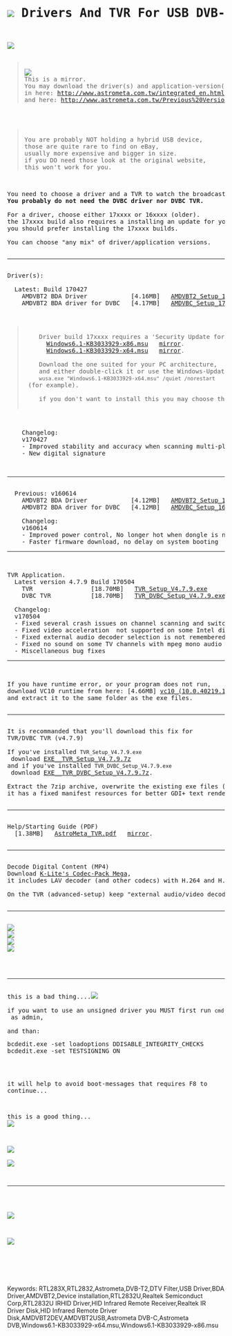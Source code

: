 <pre>
<h1><img src="resources/icon.png"/> Drivers And TVR For USB DVB-T/T2/C+FM+DAB</h1>

<img src="resources/image_1.jpg"/>

<blockquote>
<img src="resources/logo.png"/>
This is a mirror.
You may download the driver(s) and application-version(s)
in here: <a href="http://www.astrometa.com.tw/integrated_en.html">http://www.astrometa.com.tw/integrated_en.html</a>
and here: <a href="http://www.astrometa.com.tw/Previous%20Versions.html">http://www.astrometa.com.tw/Previous%20Versions.html</a>
</blockquote>

<blockquote>
You are probably NOT holding a hybrid USB device,
those are quite rare to find on eBay,
usually more expensive and bigger in size.
if you DO need those look at the original website, 
this won't work for you.
</blockquote>

You need to choose a driver and a TVR to watch the broadcast itself,
<strong>You probably do not need the DVBC driver nor DVBC TVR.</strong>

For a driver, choose either 17xxxx or 16xxxx (older).
the 17xxxx build also requires a installing an update for your Windows,
you should prefer installing the 17xxxx builds.

You can choose "any mix" of driver/application versions.

<hr/>
Driver(s):

  Latest: Build 170427
    AMDVBT2 BDA Driver            [4.16MB] &nbsp; <a href="https://github.com/eladkarako/DVBT2/raw/master/resources/AMDVBT2_Setup_170427.exe">AMDVBT2_Setup_170427.exe</a> &nbsp; <a href="https://www.dropbox.com/s/ffckhetzp3vmjio/AMDVBT2_Setup_170427.exe?dl=0">mirror</a>.
    AMDVBT2 BDA driver for DVBC   [4.17MB] &nbsp; <a href="https://github.com/eladkarako/DVBT2/raw/master/resources/AMDVBC_Setup_170427.exe" >AMDVBC_Setup_170427.exe</a> &nbsp;   <a href="https://www.dropbox.com/s/g7ckkst7gib86sc/AMDVBC_Setup_170427.exe?dl=0">mirror</a>.

    <blockquote>
    Driver build 17xxxx requires a 'Security Update for Windows 7 (KB3033929)' which <a href="https://technet.microsoft.com/en-us/library/security/3033929.aspx">adds SHA-2 code signing support</a> for drivers.
      <a href="https://github.com/eladkarako/DVBT2/raw/master/resources/Windows6.1-KB3033929-x86.msu">Windows6.1-KB3033929-x86.msu</a> &nbsp; <a href="https://www.microsoft.com/en-us/download/details.aspx?id=46148">mirror</a>.
      <a href="https://github.com/eladkarako/DVBT2/raw/master/resources/Windows6.1-KB3033929-x64.msu">Windows6.1-KB3033929-x64.msu</a> &nbsp; <a href="https://www.microsoft.com/en-us/download/details.aspx?id=46078">mirror</a>.
    
    Download the one suited for your PC architecture,
    and either double-click it or use the Windows-Update Installer:
    <code>wusa.exe "Windows6.1-KB3033929-x64.msu" /quiet /norestart</code> (for example).
    
    if you don't want to install this you may choose the previous version 16xxxx below.
    </blockquote>

    Changelog:
    v170427
    - Improved stability and accuracy when scanning multi-plp channels
    - New digital signature
    
  <hr/>
  Previous: v160614
    AMDVBT2 BDA Driver            [4.12MB] &nbsp; <a href="https://github.com/eladkarako/DVBT2/raw/master/resources/AMDVBT2_Setup_160614.exe">AMDVBT2_Setup_160614.exe</a> &nbsp; <a href="https://www.dropbox.com/s/l03q4r96i520h0i/AMDVBT2_Setup_160614.exe?dl=0">mirror</a>.
    AMDVBT2 BDA driver for DVBC   [4.12MB] &nbsp; <a href="https://github.com/eladkarako/DVBT2/raw/master/resources/AMDVBC_Setup_160614.exe">AMDVBC_Setup_160614.exe</a> &nbsp;    <a href="https://www.dropbox.com/s/y2e59xh8wfx0tu5/AMDVBC_Setup_160614.exe?dl=0">mirror</a>.

    Changelog:
    v160614
    - Improved power control, No longer hot when dongle is not in use
    - Faster firmware download, no delay on system booting
<hr/>

TVR Application.
  Latest version 4.7.9 Build 170504
    TVR                [18.70MB] &nbsp; <a href="https://github.com/eladkarako/DVBT2/raw/master/resources/TVR_Setup_V4.7.9.exe">TVR_Setup_V4.7.9.exe</a> &nbsp;      <a href="https://www.dropbox.com/s/3t1b4jm4r6uxydp/TVR_Setup_V4.7.9.exe?dl=0">mirror</a>.
    DVBC TVR           [18.70MB] &nbsp; <a href="https://github.com/eladkarako/DVBT2/raw/master/resources/TVR_DVBC_Setup_V4.7.9.exe">TVR_DVBC_Setup_V4.7.9.exe</a> &nbsp; <a href="https://www.dropbox.com/s/cy823cnthstyg8e/TVR_DVBC_Setup_V4.7.9.exe?dl=0">mirror</a>.

  Changelog:
  v170504
  - Fixed several crash issues on channel scanning and switching
  - Fixed video acceleration  not supported on some Intel display cards
  - Fixed external audio decoder selection is not remembered on exit (ex. Auto)
  - Fixed no sound on some TV channels with mpeg mono audio
  - Miscellaneous bug fixes
<hr/>

If you have runtime error, or your program does not run,
download VC10 runtime from here: [4.66MB] <a href="https://github.com/eladkarako/vc-archive/raw/master/archives/vc10_(10.0.40219.1)_2010_x86.7z">vc10_(10.0.40219.1)_2010_x86.7z</a>
and extract it to the same folder as the exe files.

<hr/>
It is recommanded that you'll download this fix for 
TVR/DVBC TVR (v4.7.9)

If you've installed <code>TVR_Setup_V4.7.9.exe</code> download <a href="https://github.com/eladkarako/DVBT2/raw/master/resources/EXE__TVR_Setup_V4.7.9.7z">EXE__TVR_Setup_V4.7.9.7z</a>
and if you've installed <code>TVR_DVBC_Setup_V4.7.9.exe</code> download <a href="https://github.com/eladkarako/DVBT2/raw/master/resources/EXE__TVR_DVBC_Setup_V4.7.9.7z">EXE__TVR_DVBC_Setup_V4.7.9.7z</a>.

Extract the 7zip archive, overwrite the existing exe files (TVRplayer.exe, RC.exe, DVBC-TVR.exe)
it has a fixed manifest resources for better GDI+ text rendering, high-DPI screens and Windows10 support.

<hr/>
Help/Starting Guide (PDF)
  [1.38MB] &nbsp; <a href="https://github.com/eladkarako/DVBT2/raw/master/resources/AstroMeta_TVR.pdf">AstroMeta_TVR.pdf</a> &nbsp; <a href="http://www.astrometa.com.tw/Files/AstroMeta%20TVR.pdf">mirror</a>.

<hr/>
Decode Digital Content (MP4)
Download <a href="http://www.codecguide.com/download_k-lite_codec_pack_mega.htm">K-Lite's Codec-Pack Mega</a>,
it includes LAV decoder (and other codecs) with H.264 and H.265 support.

On the TVR (advanced-setup) keep "external audio/video decoder" to "auto".

<hr/>
<img src="resources/image_2.jpg"/>
<img src="resources/image_3.jpg"/>
<img src="resources/image_4.jpg"/>
<img src="resources/image_5.jpg"/>

<br/>
<hr/>
this is a bad thing....<img src="/resources/bad_driver.jpg"/><br/>
if you want to use an unsigned driver you MUST first run <code>cmd</code> as admin,<br/>
and than:
<pre>
bcdedit.exe -set loadoptions DDISABLE_INTEGRITY_CHECKS
bcdedit.exe -set TESTSIGNING ON
</pre>
it will help to avoid boot-messages that requires F8 to continue...


this is a good thing... <img src="/resources/good_driver1.jpg"/><br/>

<img src="/resources/after_driver_devices.jpg"/><br/>
<img src="/resources/driver_install.jpg"/><br/>

<hr/>

<img src="/resources/video_decoder_needs_an_update_or_scrambled_input.jpg"/><br/>

<img src="/resources/disable_video_acceleration_might_help_with_invalid_picture.jpg"/><br/>

<br/>
</pre>
<br/>
Keywords:
RTL283X,RTL2832,Astrometa,DVB-T2,DTV Filter,USB Driver,BDA Driver,AMDVBT2,Device installation,RTL2832U,Realtek Semiconduct Corp,RTL2832U IRHID Driver,HID Infrared Remote Receiver,Realtek IR Driver Disk,HID Infrared Remote Driver Disk,AMDVBT2DEV,AMDVBT2USB,Astrometa DVB-C,Astrometa DVB,Windows6.1-KB3033929-x64.msu,Windows6.1-KB3033929-x86.msu
